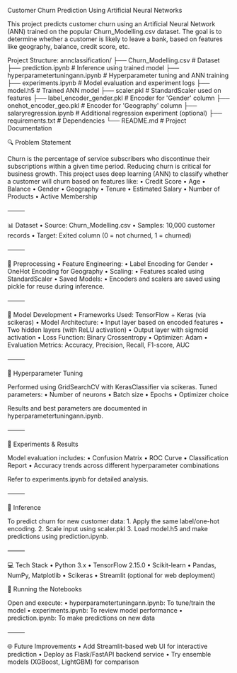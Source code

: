 Customer Churn Prediction Using Artificial Neural Networks

This project predicts customer churn using an Artificial Neural Network (ANN) trained on the popular Churn_Modelling.csv dataset. The goal is to determine whether a customer is likely to leave a bank, based on features like geography, balance, credit score, etc.

Project Structure:
annclassification/
├── Churn_Modelling.csv               # Dataset
├── prediction.ipynb                  # Inference using trained model
├── hyperparametertuningann.ipynb    # Hyperparameter tuning and ANN training
├── experiments.ipynb                # Model evaluation and experiment logs
├── model.h5                          # Trained ANN model
├── scaler.pkl                        # StandardScaler used on features
├── label_encoder_gender.pkl         # Encoder for 'Gender' column
├── onehot_encoder_geo.pkl           # Encoder for 'Geography' column
├── salaryregression.ipynb           # Additional regression experiment (optional)
├── requirements.txt                 # Dependencies
└── README.md                        # Project Documentation

🔍 Problem Statement

Churn is the percentage of service subscribers who discontinue their subscriptions within a given time period. Reducing churn is critical for business growth. This project uses deep learning (ANN) to classify whether a customer will churn based on features like:
	•	Credit Score
	•	Age
	•	Balance
	•	Gender
	•	Geography
	•	Tenure
	•	Estimated Salary
	•	Number of Products
	•	Active Membership

⸻

📊 Dataset
	•	Source: Churn_Modelling.csv
	•	Samples: 10,000 customer records
	•	Target: Exited column (0 = not churned, 1 = churned)

⸻

🔧 Preprocessing
	•	Feature Engineering:
	•	Label Encoding for Gender
	•	OneHot Encoding for Geography
	•	Scaling:
	•	Features scaled using StandardScaler
	•	Saved Models:
	•	Encoders and scalers are saved using pickle for reuse during inference.

⸻

🧪 Model Development
	•	Frameworks Used: TensorFlow + Keras (via scikeras)
	•	Model Architecture:
	•	Input layer based on encoded features
	•	Two hidden layers (with ReLU activation)
	•	Output layer with sigmoid activation
	•	Loss Function: Binary Crossentropy
	•	Optimizer: Adam
	•	Evaluation Metrics: Accuracy, Precision, Recall, F1-score, AUC

⸻

🔁 Hyperparameter Tuning

Performed using GridSearchCV with KerasClassifier via scikeras. Tuned parameters:
	•	Number of neurons
	•	Batch size
	•	Epochs
	•	Optimizer choice

Results and best parameters are documented in hyperparametertuningann.ipynb.

⸻

🧪 Experiments & Results

Model evaluation includes:
	•	Confusion Matrix
	•	ROC Curve
	•	Classification Report
	•	Accuracy trends across different hyperparameter combinations

Refer to experiments.ipynb for detailed analysis.

⸻

🚀 Inference

To predict churn for new customer data:
	1.	Apply the same label/one-hot encoding.
	2.	Scale input using scaler.pkl
	3.	Load model.h5 and make predictions using prediction.ipynb.

⸻

💻 Tech Stack
	•	Python 3.x
	•	TensorFlow 2.15.0
	•	Scikit-learn
	•	Pandas, NumPy, Matplotlib
	•	Scikeras
	•	Streamlit (optional for web deployment)

🧪 Running the Notebooks

Open and execute:
	•	hyperparametertuningann.ipynb: To tune/train the model
	•	experiments.ipynb: To review model performance
	•	prediction.ipynb: To make predictions on new data

⸻

🌐 Future Improvements
	•	Add Streamlit-based web UI for interactive prediction
	•	Deploy as Flask/FastAPI backend service
	•	Try ensemble models (XGBoost, LightGBM) for comparison
